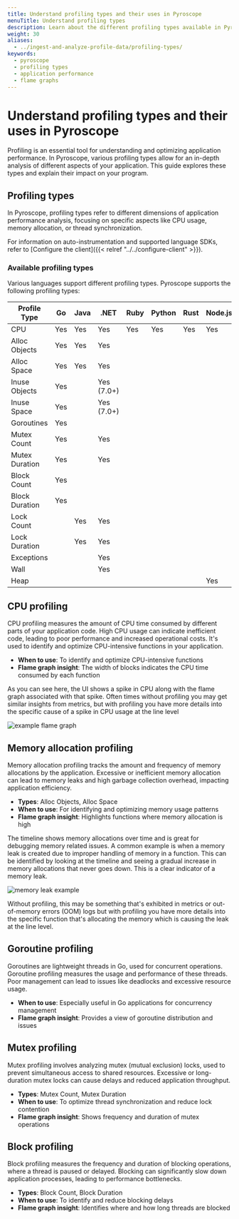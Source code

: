 ```yaml
---
title: Understand profiling types and their uses in Pyroscope
menuTitle: Understand profiling types
description: Learn about the different profiling types available in Pyroscope and how to effectively use them in your application performance analysis.
weight: 30
aliases:
  - ../ingest-and-analyze-profile-data/profiling-types/
keywords:
  - pyroscope
  - profiling types
  - application performance
  - flame graphs
---
```


# Understand profiling types and their uses in Pyroscope

Profiling is an essential tool for understanding and optimizing application performance. In Pyroscope, various profiling types allow for an in-depth analysis of different aspects of your application. This guide explores these types and explain their impact on your program.

## Profiling types

In Pyroscope, profiling types refer to different dimensions of application performance analysis, focusing on specific aspects like CPU usage, memory allocation, or thread synchronization.

For information on auto-instrumentation and supported language SDKs, refer to [Configure the client]({{< relref "../../configure-client" >}}).

### Available profiling types

Various languages support different profiling types.
Pyroscope supports the following profiling types:

| Profile Type       | Go    | Java  | .NET       | Ruby  | Python | Rust  | Node.js | eBPF (Go) | eBPF (Python)|
|--------------------|-------|-------|------------|-------|--------|-------|---------|-----------|--------------|
| CPU                | Yes   | Yes   | Yes        | Yes   | Yes    | Yes   | Yes     | Yes       | Yes          |
| Alloc Objects      | Yes   | Yes   | Yes        |       |        |       |         |           |              |
| Alloc Space        | Yes   | Yes   | Yes        |       |        |       |         |           |              |
| Inuse Objects      | Yes   |       | Yes (7.0+) |       |        |       |         |           |              |
| Inuse Space        | Yes   |       | Yes (7.0+) |       |        |       |         |           |              |
| Goroutines         | Yes   |       |            |       |        |       |         |           |              |
| Mutex Count        | Yes   |       | Yes        |       |        |       |         |           |              |
| Mutex Duration     | Yes   |       | Yes        |       |        |       |         |           |              |
| Block Count        | Yes   |       |            |       |        |       |         |           |              |
| Block Duration     | Yes   |       |            |       |        |       |         |           |              |
| Lock Count         |       | Yes   | Yes        |       |        |       |         |           |              |
| Lock Duration      |       | Yes   | Yes        |       |        |       |         |           |              |
| Exceptions         |       |       | Yes        |       |        |       |         |           |              |
| Wall               |       |       | Yes        |       |        |       |         |           |              |
| Heap               |       |       |            |       |        |       | Yes     |           |              |

## CPU profiling

<!-- We can link to each of these from within the Pyroscope UI in the little (i) icon. -->

CPU profiling measures the amount of CPU time consumed by different parts of your application code.
High CPU usage can indicate inefficient code, leading to poor performance and increased operational costs.
It's used to identify and optimize CPU-intensive functions in your application.

- **When to use**: To identify and optimize CPU-intensive functions
- **Flame graph insight**: The width of blocks indicates the CPU time consumed by each function

As you can see here, the UI shows a spike in CPU along with the flame graph associated with that spike.
Often times without profiling you may get similar insights from metrics, but with profiling you have more details into the specific cause of a spike in CPU usage at the line level

![example flame graph](https://grafana.com/static/img/pyroscope/pyroscope-ui-single-2023-11-30.png)

<!-- ## FGprof (for go)
[todo add a link to the docs for fgprof]  -->

## Memory allocation profiling

Memory allocation profiling tracks the amount and frequency of memory allocations by the application.
Excessive or inefficient memory allocation can lead to memory leaks and high garbage collection overhead, impacting application efficiency.

- **Types**: Alloc Objects, Alloc Space
- **When to use**: For identifying and optimizing memory usage patterns
- **Flame graph insight**: Highlights functions where memory allocation is high

The timeline shows memory allocations over time and is great for debugging memory related issues.
A common example is when a memory leak is created due to improper handling of memory in a function.
This can be identified by looking at the timeline and seeing a gradual increase in memory allocations that never goes down.
This is a clear indicator of a memory leak.

![memory leak example](https://grafana.com/static/img/pyroscope/pyroscope-memory-leak-2023-11-30.png)

Without profiling, this may be something that's exhibited in metrics or out-of-memory errors (OOM) logs but with profiling you have more details into the specific function that's allocating the memory which is causing the leak at the line level.

## Goroutine profiling

Goroutines are lightweight threads in Go, used for concurrent operations.
Goroutine profiling measures the usage and performance of these threads.
Poor management can lead to issues like deadlocks and excessive resource usage.

- **When to use**: Especially useful in Go applications for concurrency management
- **Flame graph insight**: Provides a view of goroutine distribution and issues

## Mutex profiling

Mutex profiling involves analyzing mutex (mutual exclusion) locks, used to prevent simultaneous access to shared resources.
Excessive or long-duration mutex locks can cause delays and reduced application throughput.

- **Types**: Mutex Count, Mutex Duration
- **When to use**: To optimize thread synchronization and reduce lock contention
- **Flame graph insight**: Shows frequency and duration of mutex operations

## Block profiling

Block profiling measures the frequency and duration of blocking operations, where a thread is paused or delayed.
Blocking can significantly slow down application processes, leading to performance bottlenecks.

- **Types**: Block Count, Block Duration
- **When to use**: To identify and reduce blocking delays
- **Flame graph insight**: Identifies where and how long threads are blocked

